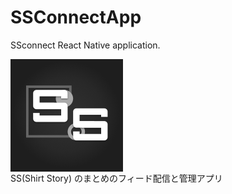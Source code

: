 # SSConnectApp
SSconnect React Native application.

<div style="display: flex; justufy-content=center" >
<img src="https://raw.githubusercontent.com/SSconnect/SSConnectApp/master/ios/SSConnect/Images.xcassets/AppIcon.appiconset/icon-60%403x.png" /></div>
SS(Shirt Story) のまとめのフィード配信と管理アプリ

